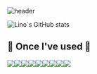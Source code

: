 
<!--
**Kimdongli/Kimdongli** is a ✨ _special_ ✨ repository because its `README.md` (this file) appears on your GitHub profile.

Here are some ideas to get you started:

- 🔭 I’m currently working on ...
- 🌱 I’m currently learning ...
- 👯 I’m looking to collaborate on ...
- 🤔 I’m looking for help with ...
- 💬 Ask me about ...
- 📫 How to reach me: ...
- 😄 Pronouns: ...
- ⚡ Fun fact: ...
-->
![header](https://capsule-render.vercel.app/api?type=waving&color=timeGradient&text=Welcome%20to%20Kimdong%20GitHub%20👋&animation=twinkling&fontSize=45&fontAlignY=40&fontAlign=50&height=160)

![Lino`s GitHub stats](https://github-readme-stats.vercel.app/api?username=Kimdongli&show_icons=true&theme=radical)

## 🔨 Once I've used 🔨

<div style="display:flex; flex-direction:row;">
     <img src="https://img.shields.io/badge/JAVA-007396?style==for-the-badge&logo=JAVA&logoColor=white">
     <img src="https://img.shields.io/badge/html5-E34F26?style=flat-square&logo=html5&logoColor=white">
     <img src="https://img.shields.io/badge/bootstrap-7952B3?style=flat-square&logo=bootstrap&logoColor=white">
     <img src="https://img.shields.io/badge/javascript-F7DF1E?style=flat-square&logo=javascript&logoColor=black"><br>
     <img src="https://img.shields.io/badge/MySQL-4479A1?style=for-the-badge&logo=MySQL&logoColor=white">
     <img src="https://img.shields.io/badge/Spring-6DB33F?style=for-the-badge&logo=Spring&logoColor=white">
     <img src="https://img.shields.io/badge/Spring Boot-6DB33F?style=for-the-badge&logo=spring boot&logoColor=white"><br>
     <img src="https://img.shields.io/badge/github-181717?style=for-the-badge&logo=github&logoColor=white">
     <img src="https://img.shields.io/badge/apache tomcat-F8DC75?style=for-the-badge&logo=apachetomcat&logoColor=black">
     <!-- <img src="https://img.shields.io/badge/bootstrap-7952B3?style=flat-square&logo=bootstrap&logoColor=white"> -->
     </div><br>
  </div>
